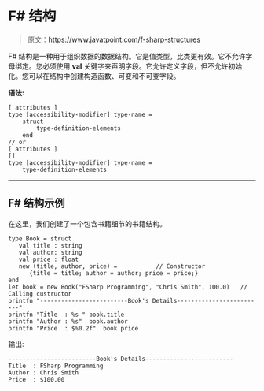 # F# 结构

> 原文：<https://www.javatpoint.com/f-sharp-structures>

F# 结构是一种用于组织数据的数据结构。它是值类型，比类更有效。它不允许字母绑定。您必须使用 **val** 关键字来声明字段。它允许定义字段，但不允许初始化。您可以在结构中创建构造函数、可变和不可变字段。

**语法:**

```
[ attributes ]
type [accessibility-modifier] type-name =
    struct
        type-definition-elements
    end
// or
[ attributes ]
[]
type [accessibility-modifier] type-name =
    type-definition-elements 
```

* * *

## F# 结构示例

在这里，我们创建了一个包含书籍细节的书籍结构。

```
type Book = struct
   val title : string
   val author: string
   val price : float
   new (title, author, price) =           // Constructor
      {title = title; author = author; price = price;}
end
let book = new Book("FSharp Programming", "Chris Smith", 100.0)   // Calling custructor
printfn "-------------------------Book's Details-------------------------"
printfn "Title  : %s " book.title
printfn "Author : %s"  book.author
printfn "Price  : $%0.2f"  book.price   

```

输出:

```
-------------------------Book's Details-------------------------
Title  : FSharp Programming
Author : Chris Smith
Price  : $100.00

```